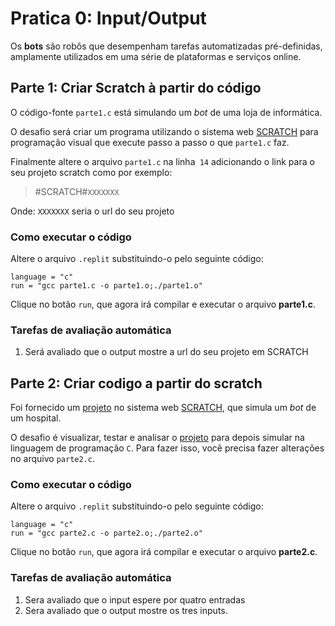 # Pratica 0: Input/Output
Os **bots** são robôs que desempenham tarefas automatizadas pré-definidas, amplamente utilizados em uma série de plataformas e serviços online.


## Parte 1: Criar Scratch à partir do código
O código-fonte `parte1.c` está simulando um *bot* de uma loja de informática.

O desafio será criar um programa utilizando o sistema web [SCRATCH](https://scratch.mit.edu) para programação visual que execute passo a passo o que `parte1.c` faz.

Finalmente altere o arquivo `parte1.c` na linha` 14` adicionando o link para o seu projeto scratch como por exemplo:

> #SCRATCH#`XXXXXXX`

Onde:
`XXXXXXX` seria o url do seu projeto

### Como executar o código
Altere o arquivo `.replit` substituindo-o pelo seguinte código:
```
language = "c"
run = "gcc parte1.c -o parte1.o;./parte1.o"
``` 
Clique no botão `run`, que agora irá compilar e executar o arquivo **parte1.c**.

### Tarefas de avaliação automática
1. Será avaliado que o output mostre a url do seu projeto em SCRATCH

## Parte 2: Criar codigo a partir do scratch
Foi fornecido um [projeto](https://scratch.mit.edu/projects/494279233) no sistema web [SCRATCH](https://scratch.mit.edu), que simula um *bot* de um hospital.

O desafio é visualizar, testar e analisar o [projeto](https://scratch.mit.edu/projects/494279233) para depois simular na linguagem de programação `C`. Para fazer isso, você precisa fazer alterações no arquivo `parte2.c`.


### Como executar o código
Altere o arquivo `.replit` substituindo-o pelo seguinte código:
```
language = "c"
run = "gcc parte2.c -o parte2.o;./parte2.o"
``` 
Clique no botão `run`, que agora irá compilar e executar o arquivo **parte2.c**.

### Tarefas de avaliação automática
1. Sera avaliado que o input espere por quatro entradas
2. Sera avaliado que o output mostre os tres inputs.
